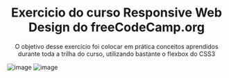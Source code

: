 <h1 align='center'>Exercicio do curso Responsive Web Design do freeCodeCamp.org</h1>



<p align='center'>O objetivo desse exercício foi colocar em prática conceitos aprendidos durante toda a trilha do curso, utilizando bastante o flexbox do CSS3</p>

![image](https://user-images.githubusercontent.com/30630150/103107101-f09ed580-4619-11eb-8739-984986b36875.png)
![image](https://user-images.githubusercontent.com/30630150/103107113-07ddc300-461a-11eb-8216-17f28e61a6fb.png)
